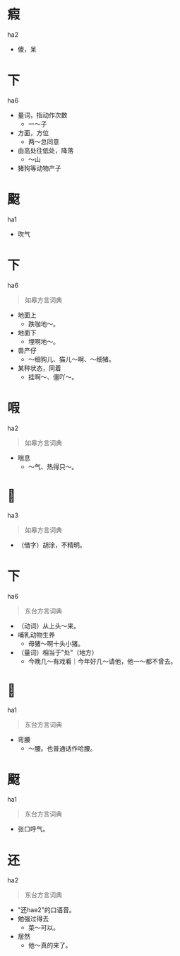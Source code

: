 # 瘕
ha2
- 傻，呆

# 下
ha6
- 量词，指动作次数
  - 一～子
- 方面，方位
  - 两～总同意
- 由高处往低处，降落
  - ～山
- 猪狗等动物产子


# 颬
ha1
- 吹气

# 下
ha6
> 如皋方言词典
- 地面上
  - 跌咖地～。
- 地面下
  - 埋啊地～。
- 兽产仔
  - ～细狗儿、猫儿～啊、～细猪。
- 某种状态，同着
  - 挂啊～、僵吖～。

# 㗇
ha2
> 如皋方言词典
- 喘息
  - ～气、热得只～。

# 𤹉
ha3
> 如皋方言词典
- （借字）胡涂，不精明。

# 下
ha6
> 东台方言词典
- （动词）从上头～来。
- 哺乳动物生养
  - 母猪～啊十头小猪。
- （量词）相当于"处"（地方）
  - 今晚几～有戏看｜今年好几～请他，他一～都不曾去。

# 𨉣
ha1
> 东台方言词典
- 弯腰
  - ～腰。也普通话作哈腰。

# 颬
ha1
> 东台方言词典
- 张口呼气。

# 还
ha2
> 东台方言词典
- "还hae2"的口语音。
- 勉强过得去
  - 菜～可以。
- 居然
  - 他～真的来了。
